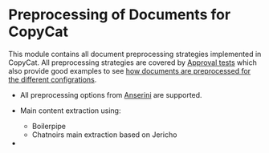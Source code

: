# Preprocessing of Documents for CopyCat

This module contains all document preprocessing strategies implemented in CopyCat.
All preprocessing strategies are covered by [Approval tests](https://approvaltests.com/) which also provide good examples to see [how documents are preprocessed for the different configrations](src/test/java/de/webis/copycat/document_preprocessing/).

- All preprocessing options from [Anserini](https://github.com/castorini/anserini/blob/master/src/main/java/io/anserini/index/IndexArgs.java) are supported.
- Main content extraction using:
  - Boilerpipe
  - Chatnoirs main extraction based on Jericho

- 
